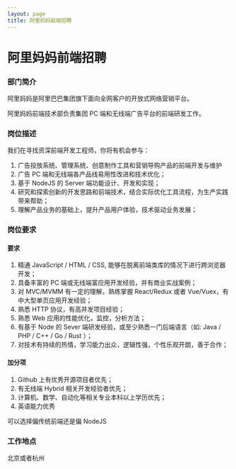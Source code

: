 ```yaml
---
layout: page
title: 阿里妈妈前端招聘
---
```

#  阿里妈妈前端招聘

### 部门简介

阿里妈妈是阿里巴巴集团旗下面向全网客户的开放式网络营销平台。

阿里妈妈前端技术部负责集团 PC 端和无线端广告平台的前端研发工作。

### 岗位描述

我们在寻找资深前端开发工程师，你将有机会参与：

1. 广告投放系统、管理系统、创意制作工具和营销导购产品的前端开发与维护
1. 广告 PC 端和无线端各产品线易用性改进和技术优化；
1. 基于 NodeJS 的 Server 端功能设计、开发和实现；
1. 研究和探索创新的开发思路和前端技术，结合实际优化工具流程，为生产实践带来帮助；
1. 理解产品业务的基础上，提升产品用户体验，技术驱动业务发展；

### 岗位要求

#### 要求
1. 精通 JavaScript / HTML / CSS, 能够在脱离前端类库的情况下进行跨浏览器开发；
1. 具备丰富的 PC 端或无线端富应用开发经验，并有商业实战案例；
1. 对 MVC/MVMM 有一定的理解，熟练掌握 React/Redux 或者 Vue/Vuex，有中大型单页应用开发经验；
1. 熟悉 HTTP 协议，有高并发项目经验； 
1. 熟悉 Web 应用的性能优化，监控，分析方法；
1. 有基于 Node 的 Sever 端研发经验，或至少熟悉一门后端语言（如: Java / PHP / C++ / Go / Rust ）；
1. 对技术有持续的热情，学习能力出众，逻辑性强，个性乐观开朗，善于合作； 

#### 加分项
1. Github 上有优秀开源项目者优先；
1. 有无线端 Hybrid 相关开发经验者优先；
1. 计算机、数学、自动化等相关专业本科以上学历优先；
1. 英语能力优秀

可以选择偏传统前端还是偏 NodeJS

### 工作地点

北京或者杭州